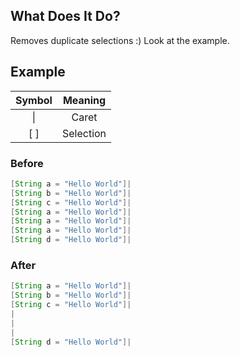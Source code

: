 ## What Does It Do?

Removes duplicate selections :) Look at the example.

## Example

| Symbol |  Meaning  |
|:------:|:---------:|
| &vert; |   Caret   |
|  [ ]   | Selection |

### Before

[//]: # (@formatter:off)
```java
[String a = "Hello World"]|
[String b = "Hello World"]|
[String c = "Hello World"]|
[String a = "Hello World"]|
[String a = "Hello World"]|
[String a = "Hello World"]|
[String d = "Hello World"]|
```
[//]: # (@formatter:on)

### After

[//]: # (@formatter:off)
```java
[String a = "Hello World"]|
[String b = "Hello World"]|
[String c = "Hello World"]|
|
|
|
[String d = "Hello World"]|
```
[//]: # (@formatter:on)
